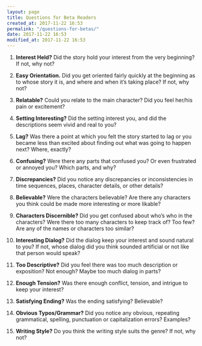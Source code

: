 ```yaml
---
layout: page
title: Questions for Beta Readers
created_at: 2017-11-22 16:53
permalink: "/questions-for-betas/"
date: 2017-11-22 16:53
modified_at: 2017-11-22 16:53
---
```



1. **Interest Held?** Did the story hold your interest from the very beginning? If not, why not? 

2. **Easy Orientation.** Did you get oriented fairly quickly at the beginning as to whose story it is, and where and when it’s taking place? If not, why not? 

3. **Relatable?** Could you relate to the main character? Did you feel her/his pain or excitement? 

4. **Setting Interesting?** Did the setting interest you, and did the descriptions seem vivid and real to you? 

5. **Lag?** Was there a point at which you felt the story started to lag or you became less than excited about finding out what was going to happen next? Where, exactly? 

6. **Confusing?** Were there any parts that confused you? Or even frustrated or annoyed you? Which parts, and why? 

7. **Discrepancies?** Did you notice any discrepancies or inconsistencies in time sequences, places, character details, or other details? 

8. **Believable?** Were the characters believable? Are there any characters you think could be made more interesting or more likable? 

9. **Characters Discernible?** Did you get confused about who’s who in the characters? Were there too many characters to keep track of? Too few? Are any of the names or characters too similar? 

10. **Interesting Dialog?** Did the dialog keep your interest and sound natural to you? If not, whose dialog did you think sounded artificial or not like that person would speak? 

11. **Too Descriptive?** Did you feel there was too much description or exposition? Not enough? Maybe too much dialog in parts? 

12. **Enough Tension?** Was there enough conflict, tension, and intrigue to keep your interest? 

13. **Satisfying Ending?** Was the ending satisfying? Believable? 

14. **Obvious Typos/Grammar?** Did you notice any obvious, repeating grammatical, spelling, punctuation or capitalization errors? Examples?

15. **Writing Style?** Do you think the writing style suits the genre? If not, why not?
